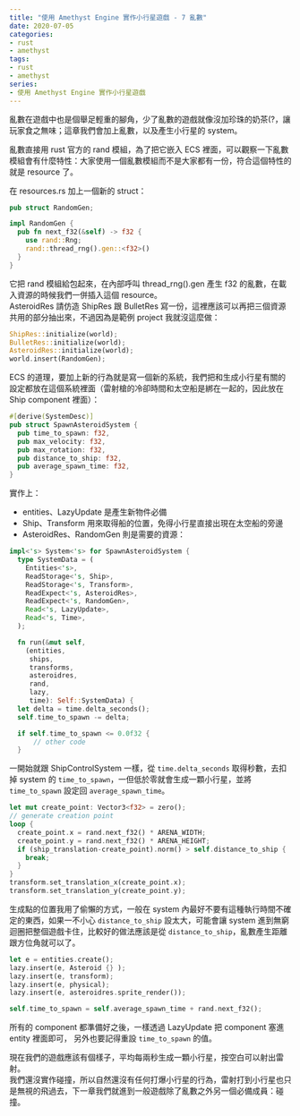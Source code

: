 ```yaml
---
title: "使用 Amethyst Engine 實作小行星遊戲 - 7 亂數"
date: 2020-07-05
categories:
- rust
- amethyst
tags:
- rust
- amethyst
series:
- 使用 Amethyst Engine 實作小行星遊戲
---
```


亂數在遊戲中也是個舉足輕重的腳角，少了亂數的遊戲就像沒加珍珠的奶茶(?，讓玩家食之無味；這章我們會加上亂數，以及產生小行星的 system。  
<!--more-->

亂數直接用 rust 官方的 rand 模組，為了把它嵌入 ECS 裡面，可以觀察一下亂數模組會有什麼特性：大家使用一個亂數模組而不是大家都有一份，符合這個特性的就是 resource 了。  

在 resources.rs 加上一個新的 struct：  
```rust
pub struct RandomGen;

impl RandomGen {
  pub fn next_f32(&self) -> f32 {
    use rand::Rng;
    rand::thread_rng().gen::<f32>()
  }
}
```
它把 rand 模組給包起來，在內部呼叫 thread\_rng().gen 產生 f32 的亂數，在載入資源的時候我們一併插入這個 resource。  
AsteroidRes 請仿造 ShipRes 跟 BulletRes 寫一份，這裡應該可以再把三個資源共用的部分抽出來，不過因為是範例 project 我就沒這麼做：  

```rust
ShipRes::initialize(world);
BulletRes::initialize(world);
AsteroidRes::initialize(world);
world.insert(RandomGen);
```

ECS 的道理，要加上新的行為就是寫一個新的系統，我們把和生成小行星有關的設定都放在這個系統裡面（雷射槍的冷卻時間和太空船是綁在一起的，因此放在 Ship component 裡面）：  
```rust
#[derive(SystemDesc)]
pub struct SpawnAsteroidSystem {
  pub time_to_spawn: f32,
  pub max_velocity: f32,
  pub max_rotation: f32,
  pub distance_to_ship: f32,
  pub average_spawn_time: f32,
}
```

實作上：  
* entities、LazyUpdate 是產生新物件必備
* Ship、Transform 用來取得船的位置，免得小行星直接出現在太空船的旁邊
* AsteroidRes、RandomGen 則是需要的資源：  

```rust
impl<'s> System<'s> for SpawnAsteroidSystem {
  type SystemData = (
    Entities<'s>,
    ReadStorage<'s, Ship>,
    ReadStorage<'s, Transform>,
    ReadExpect<'s, AsteroidRes>,
    ReadExpect<'s, RandomGen>,
    Read<'s, LazyUpdate>,
    Read<'s, Time>,
  );

  fn run(&mut self,
    (entities,
     ships,
     transforms,
     asteroidres,
     rand,
     lazy,
     time): Self::SystemData) {
  let delta = time.delta_seconds();
  self.time_to_spawn -= delta;

  if self.time_to_spawn <= 0.0f32 {
      // other code
  }

```

一開始就跟 ShipControlSystem 一樣，從 `time.delta_seconds` 取得秒數，去扣掉 system 的 `time_to_spawn`，一但低於零就會生成一顆小行星，並將 `time_to_spawn` 設定回 `average_spawn_time`。  
```rust
let mut create_point: Vector3<f32> = zero();
// generate creation point
loop {
  create_point.x = rand.next_f32() * ARENA_WIDTH;
  create_point.y = rand.next_f32() * ARENA_HEIGHT;
  if (ship_translation-create_point).norm() > self.distance_to_ship {
    break;
  }
}
transform.set_translation_x(create_point.x);
transform.set_translation_y(create_point.y);
```

生成點的位置我用了偷懶的方式，一般在 system 內最好不要有這種執行時間不確定的東西，如果一不小心 `distance_to_ship` 設太大，可能會讓 system 進到無窮迴圈把整個遊戲卡住，比較好的做法應該是從 `distance_to_ship`，亂數產生距離跟方位角就可以了。  
```rust
let e = entities.create();
lazy.insert(e, Asteroid {} );
lazy.insert(e, transform);
lazy.insert(e, physical);
lazy.insert(e, asteroidres.sprite_render());

self.time_to_spawn = self.average_spawn_time + rand.next_f32();
```
所有的 component 都準備好之後，一樣透過 LazyUpdate 把 component 塞進 entity 裡面即可，
另外也要記得重設 `time_to_spawn` 的值。

現在我們的遊戲應該有個樣子，平均每兩秒生成一顆小行星，按空白可以射出雷射。  
我們還沒實作碰撞，所以自然還沒有任何打爆小行星的行為，雷射打到小行星也只是無視的飛過去，下一章我們就進到一般遊戲除了亂數之外另一個必備成員：碰撞。  